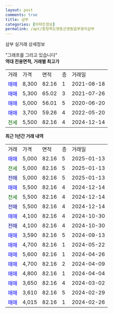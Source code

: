 ```yaml
---
layout: post
comments: true
title: 삼부
categories: [아파트정보]
permalink: /apt/충청북도영동군영동읍부용리삼부
---
```


삼부 실거래 상세정보

<script type="text/javascript">
  google.charts.load('current', {'packages':['line', 'corechart']});
  google.charts.setOnLoadCallback(drawChart);

  function drawChart() {
    var data = new google.visualization.DataTable();
    data.addColumn('date', '거래일');
    data.addColumn('number', "매매");
    data.addColumn('number', "전세");
    data.addColumn('number', "전매");

    data.addRows([[new Date(Date.parse("2025-01-13")), 5000, null, null], [new Date(Date.parse("2025-01-13")), null, 5000, null], [new Date(Date.parse("2025-01-13")), null, null, 5000], [new Date(Date.parse("2024-12-14")), 5500, null, null], [new Date(Date.parse("2024-12-14")), null, 5500, null], [new Date(Date.parse("2024-12-14")), null, null, 5500], [new Date(Date.parse("2024-10-30")), 4100, null, null], [new Date(Date.parse("2024-10-30")), null, null, 4100], [new Date(Date.parse("2024-09-13")), 3590, null, null], [new Date(Date.parse("2024-05-22")), 4700, null, null], [new Date(Date.parse("2024-04-26")), 5600, null, null], [new Date(Date.parse("2024-04-09")), 4700, null, null], [new Date(Date.parse("2024-04-04")), 4800, null, null], [new Date(Date.parse("2024-03-02")), 3650, null, null], [new Date(Date.parse("2024-02-29")), 3610, null, null], [new Date(Date.parse("2024-02-26")), 4015, null, null]]);

    var options = {
      hAxis: {
        format: 'yyyy/MM/dd'
      },    
      lineWidth: 0,
      pointsVisible: true,    
      title: '최근 1년간 유형별 실거래가 분포',
      legend: { position: 'bottom' }
    };

    var formatter = new google.visualization.NumberFormat({pattern:'###,###'} );
    formatter.format(data, 1);
    formatter.format(data, 2);
    
    setTimeout(function() {
        var chart = new google.visualization.LineChart(document.getElementById('columnchart_material'));
        chart.draw(data, (options));
        document.getElementById('loading').style.display = 'none';
    }, 200);
  }
</script>


<div id="loading" style="z-index:20; display: block; margin-left: 0px">"그래프를 그리고 있습니다"</div>
<div id="columnchart_material" style="width: 95%; margin-left: 0px; display: block"></div>
<!-- contents start -->
<b>역대 전용면적, 거래별 최고가</b>
<table class="sortable">
    <tr>
      <td>거래</td>
      <td>가격</td>
      <td>면적</td>
      <td>층</td>
      <td>거래일</td>
    </tr>
        <tr>
          <td><a style="color: blue">매매</a></td>
          <td>8,300</td>
          <td>82.16</td>
          <td>1</td>
          <td>2021-08-18</td>
        </tr>            <tr>
          <td><a style="color: blue">매매</a></td>
          <td>5,300</td>
          <td>65.02</td>
          <td>3</td>
          <td>2021-07-26</td>
        </tr>            <tr>
          <td><a style="color: blue">매매</a></td>
          <td>5,000</td>
          <td>56.01</td>
          <td>5</td>
          <td>2020-06-20</td>
        </tr>            <tr>
          <td><a style="color: blue">매매</a></td>
          <td>3,700</td>
          <td>59.26</td>
          <td>4</td>
          <td>2022-05-20</td>
        </tr>        
        <tr>
              <td><a style="color: darkgreen">전세</a></td>
              <td>5,500</td>
              <td>82.16</td>
              <td>4</td>
              <td>2024-12-14</td>
            </tr>        
    
</table>

<b>최근 1년간 거래 내역</b>

<table class="sortable">
    <tr>
      <td>거래</td>
      <td>가격</td>
      <td>면적</td>
      <td>층</td>
      <td>거래일</td>
    </tr>
    <tr>
      <td><a style="color: blue">매매</a></td>
      <td>5,000</td>
      <td>82.16</td>
      <td>5</td>
      <td>2025-01-13</td>
    </tr>          <tr>
      <td><a style="color: darkgreen">전세</a></td>
      <td>5,000</td>
      <td>82.16</td>
      <td>5</td>
      <td>2025-01-13</td>
    </tr>          <tr>
      <td><a style="color: darkblue">전매</a></td>
      <td>5,000</td>
      <td>82.16</td>
      <td>5</td>
      <td>2025-01-13</td>
    </tr>          <tr>
      <td><a style="color: blue">매매</a></td>
      <td>5,500</td>
      <td>82.16</td>
      <td>4</td>
      <td>2024-12-14</td>
    </tr>          <tr>
      <td><a style="color: darkgreen">전세</a></td>
      <td>5,500</td>
      <td>82.16</td>
      <td>4</td>
      <td>2024-12-14</td>
    </tr>          <tr>
      <td><a style="color: darkblue">전매</a></td>
      <td>5,500</td>
      <td>82.16</td>
      <td>4</td>
      <td>2024-12-14</td>
    </tr>          <tr>
      <td><a style="color: blue">매매</a></td>
      <td>4,100</td>
      <td>82.16</td>
      <td>4</td>
      <td>2024-10-30</td>
    </tr>          <tr>
      <td><a style="color: darkblue">전매</a></td>
      <td>4,100</td>
      <td>82.16</td>
      <td>4</td>
      <td>2024-10-30</td>
    </tr>          <tr>
      <td><a style="color: blue">매매</a></td>
      <td>3,590</td>
      <td>82.16</td>
      <td>5</td>
      <td>2024-09-13</td>
    </tr>          <tr>
      <td><a style="color: blue">매매</a></td>
      <td>4,700</td>
      <td>82.16</td>
      <td>1</td>
      <td>2024-05-22</td>
    </tr>          <tr>
      <td><a style="color: blue">매매</a></td>
      <td>5,600</td>
      <td>82.16</td>
      <td>1</td>
      <td>2024-04-26</td>
    </tr>          <tr>
      <td><a style="color: blue">매매</a></td>
      <td>4,700</td>
      <td>82.16</td>
      <td>2</td>
      <td>2024-04-09</td>
    </tr>          <tr>
      <td><a style="color: blue">매매</a></td>
      <td>4,800</td>
      <td>82.16</td>
      <td>1</td>
      <td>2024-04-04</td>
    </tr>          <tr>
      <td><a style="color: blue">매매</a></td>
      <td>3,650</td>
      <td>82.16</td>
      <td>4</td>
      <td>2024-03-02</td>
    </tr>          <tr>
      <td><a style="color: blue">매매</a></td>
      <td>3,610</td>
      <td>82.16</td>
      <td>5</td>
      <td>2024-02-29</td>
    </tr>          <tr>
      <td><a style="color: blue">매매</a></td>
      <td>4,015</td>
      <td>82.16</td>
      <td>1</td>
      <td>2024-02-26</td>
    </tr>      </table>
<!-- contents end -->    

